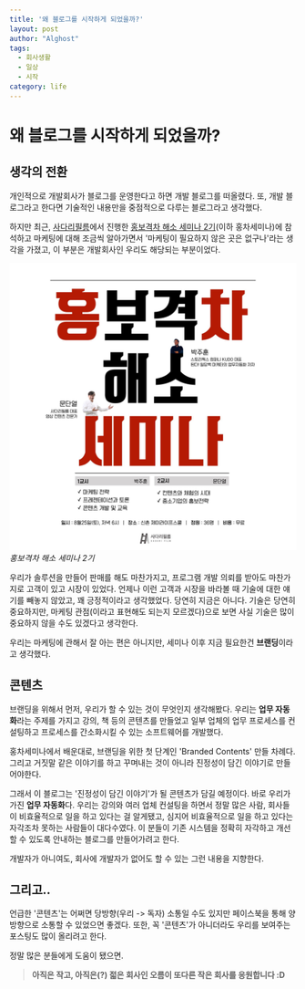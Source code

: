 ```yaml
---
title: '왜 블로그를 시작하게 되었을까?'
layout: post
author: "Alghost"
tags:
  - 회사생활
  - 일상
  - 시작
category: life
---
```


# 왜 블로그를 시작하게 되었을까?

## 생각의 전환
개인적으로 개발회사가 블로그를 운영한다고 하면 개발 블로그를 떠올렸다. 또, 개발 블로그라고 한다면 기술적인 내용만을 중점적으로 다루는 블로그라고 생각했다.

하지만 최근, [사다리필름](https://www.sadarifilm.com/)에서 진행한 [홍보격차 해소 세미나 2기](https://www.facebook.com/groups/1901618660130642/)(이하 홍차세미나)에 참석하고 마케팅에 대해 조금씩 알아가면서 '마케팅이 필요하지 않은 곳은 없구나'라는 생각을 가졌고, 이 부분은 개발회사인 우리도 해당되는 부분이었다.

![hongcha](/assets/images/hongcha.jpg)
*홍보격차 해소 세미나 2기*

우리가 솔루션을 만들어 판매를 해도 마찬가지고, 프로그램 개발 의뢰를 받아도 마찬가지로 고객이 있고 시장이 있었다. 언제나 이런 고객과 시장을 바라볼 때 기술에 대한 얘기를 빼놓지 않았고, 꽤 긍정적이라고 생각했었다. 당연히 지금은 아니다. 기술은 당연히 중요하지만, 마케팅 관점(이라고 표현해도 되는지 모르겠다)으로 보면 사실 기술은 많이 중요하지 않을 수도 있겠다고 생각한다. 

우리는 마케팅에 관해서 잘 아는 편은 아니지만, 세미나 이후 지금 필요한건 <b>브랜딩</b>이라고 생각했다.

## 콘텐츠
브랜딩을 위해서 먼저, 우리가 할 수 있는 것이 무엇인지 생각해봤다. 우리는 <b>업무 자동화</b>라는 주제를 가지고 강의, 책 등의 콘텐츠를 만들었고 일부 업체의 업무 프로세스를 컨설팅하고 프로세스를 간소화시킬 수 있는 소프트웨어를 개발했다. 

홍차세미나에서 배운대로, 브랜딩을 위한 첫 단계인 'Branded Contents' 만들 차례다. 그리고 거짓말 같은 이야기를 하고 꾸며내는 것이 아니라 진정성이 담긴 이야기로 만들어야한다.

그래서 이 블로그는 '진정성이 담긴 이야기'가 될 콘텐츠가 담길 예정이다. 바로 우리가 가진 <b>업무 자동화</b>다. 우리는 강의와 여러 업체 컨설팅을 하면서 정말 많은 사람, 회사들이 비효율적으로 일을 하고 있다는 걸 알게됐고, 심지어 비효율적으로 일을 하고 있다는 자각조차 못하는 사람들이 대다수였다. 이 분들이 기존 시스템을 정확히 자각하고 개선할 수 있도록 안내하는 블로그를 만들어가려고 한다.

개발자가 아니여도, 회사에 개발자가 없어도 할 수 있는 그런 내용을 지향한다.

## 그리고..
언급한 '콘텐츠'는 어쩌면 당방향(우리 -> 독자) 소통일 수도 있지만 페이스북을 통해 양방향으로 소통할 수 있었으면 좋겠다. 또한, 꼭 '콘텐츠'가 아니더라도 우리를 보여주는 포스팅도 많이 올리려고 한다.

정말 많은 분들에게 도움이 됐으면.


> <b>아직은 작고, 아직은(?) 젋은 회사인 오름이 또다른 작은 회사를 응원합니다 :D</b>
